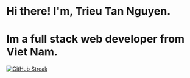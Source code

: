 ﻿# Hi there! I'm, Trieu Tan Nguyen.
 # Im a full stack web developer from Viet Nam.


[![GitHub Streak](https://streak-stats.demolab.com/?user=cmi-nguyen)](https://git.io/streak-stats)
